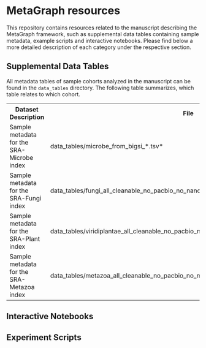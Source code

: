 # MetaGraph resources
This repository contains resources related to the manuscript describing the MetaGraph framework, such as supplemental data tables containing sample metadata, example scripts and interactive notebooks. Please find below a more detailed description of each category under the respective section.

## Supplemental Data Tables
All metadata tables of sample cohorts analyzed in the manuscript can be found in the `data_tables` directory. The following table summarizes, which table relates to which cohort.

[//]: # (The table styles are currently ignored by GitHub ... https://github.com/github/markup/issues/119)
<table style="width: 100%; table-layout: fixed;">
  <tr >
    <th style="width:40%;">Dataset Description</th>
    <th>File</th>
  </tr>
  <tr>
    <td>Sample metadata for the SRA-Microbe index</td>
    <td style="overflow:scroll;">data_tables/microbe_from_bigsi_*.tsv*</td>
  </tr>
  <tr>
    <td>Sample metadata for the SRA-Fungi index</td>
    <td style="overflow:scroll;">data_tables/fungi_all_cleanable_no_pacbio_no_nanopore_metadata_only_genomic.tsv.gz</td>
  </tr>
  <tr>
    <td>Sample metadata for the SRA-Plant index</td>
    <td style="overflow:scroll;">data_tables/viridiplantae_all_cleanable_no_pacbio_no_nanopore_metadata_only_genomic.tsv.gz</td>
  </tr>
  <tr>
    <td>Sample metadata for the SRA-Metazoa index</td>
    <td style="overflow:scroll;">data_tables/metazoa_all_cleanable_no_pacbio_no_nanopore_metadata_only_genomic.tsv.gz</td>
  </tr>
</table>


## Interactive Notebooks

## Experiment Scripts
